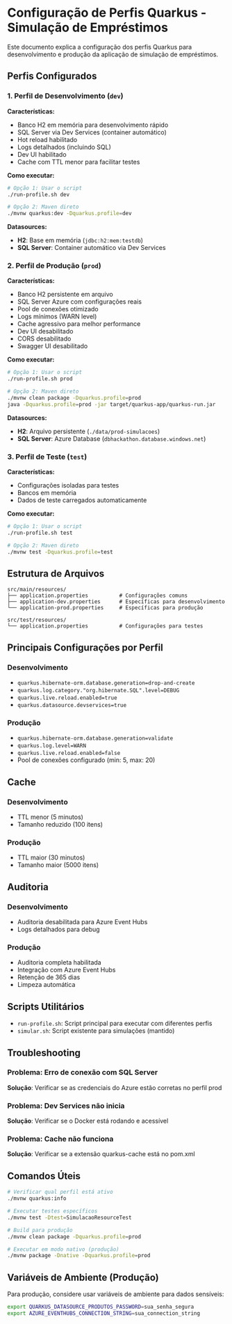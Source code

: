 # Configuração de Perfis Quarkus - Simulação de Empréstimos

Este documento explica a configuração dos perfis Quarkus para desenvolvimento e produção da aplicação de simulação de empréstimos.

## Perfis Configurados

### 1. Perfil de Desenvolvimento (`dev`)

**Características:**
- Banco H2 em memória para desenvolvimento rápido
- SQL Server via Dev Services (container automático)
- Hot reload habilitado
- Logs detalhados (incluindo SQL)
- Dev UI habilitado
- Cache com TTL menor para facilitar testes

**Como executar:**
```bash
# Opção 1: Usar o script
./run-profile.sh dev

# Opção 2: Maven direto
./mvnw quarkus:dev -Dquarkus.profile=dev
```

**Datasources:**
- **H2**: Base em memória (`jdbc:h2:mem:testdb`)
- **SQL Server**: Container automático via Dev Services

### 2. Perfil de Produção (`prod`)

**Características:**
- Banco H2 persistente em arquivo
- SQL Server Azure com configurações reais
- Pool de conexões otimizado
- Logs mínimos (WARN level)
- Cache agressivo para melhor performance
- Dev UI desabilitado
- CORS desabilitado
- Swagger UI desabilitado

**Como executar:**
```bash
# Opção 1: Usar o script
./run-profile.sh prod

# Opção 2: Maven direto
./mvnw clean package -Dquarkus.profile=prod
java -Dquarkus.profile=prod -jar target/quarkus-app/quarkus-run.jar
```

**Datasources:**
- **H2**: Arquivo persistente (`./data/prod-simulacoes`)
- **SQL Server**: Azure Database (`dbhackathon.database.windows.net`)

### 3. Perfil de Teste (`test`)

**Características:**
- Configurações isoladas para testes
- Bancos em memória
- Dados de teste carregados automaticamente

**Como executar:**
```bash
# Opção 1: Usar o script
./run-profile.sh test

# Opção 2: Maven direto
./mvnw test -Dquarkus.profile=test
```

## Estrutura de Arquivos

```
src/main/resources/
├── application.properties          # Configurações comuns
├── application-dev.properties      # Específicas para desenvolvimento
└── application-prod.properties     # Específicas para produção

src/test/resources/
└── application.properties          # Configurações para testes
```

## Principais Configurações por Perfil

### Desenvolvimento
- `quarkus.hibernate-orm.database.generation=drop-and-create`
- `quarkus.log.category."org.hibernate.SQL".level=DEBUG`
- `quarkus.live.reload.enabled=true`
- `quarkus.datasource.devservices=true`

### Produção
- `quarkus.hibernate-orm.database.generation=validate`
- `quarkus.log.level=WARN`
- `quarkus.live.reload.enabled=false`
- Pool de conexões configurado (min: 5, max: 20)

## Cache

### Desenvolvimento
- TTL menor (5 minutos)
- Tamanho reduzido (100 itens)

### Produção
- TTL maior (30 minutos)
- Tamanho maior (5000 itens)

## Auditoria

### Desenvolvimento
- Auditoria desabilitada para Azure Event Hubs
- Logs detalhados para debug

### Produção
- Auditoria completa habilitada
- Integração com Azure Event Hubs
- Retenção de 365 dias
- Limpeza automática

## Scripts Utilitários

- `run-profile.sh`: Script principal para executar com diferentes perfis
- `simular.sh`: Script existente para simulações (mantido)

## Troubleshooting

### Problema: Erro de conexão com SQL Server
**Solução**: Verificar se as credenciais do Azure estão corretas no perfil prod

### Problema: Dev Services não inicia
**Solução**: Verificar se o Docker está rodando e acessível

### Problema: Cache não funciona
**Solução**: Verificar se a extensão quarkus-cache está no pom.xml

## Comandos Úteis

```bash
# Verificar qual perfil está ativo
./mvnw quarkus:info

# Executar testes específicos
./mvnw test -Dtest=SimulacaoResourceTest

# Build para produção
./mvnw clean package -Dquarkus.profile=prod

# Executar em modo nativo (produção)
./mvnw package -Dnative -Dquarkus.profile=prod
```

## Variáveis de Ambiente (Produção)

Para produção, considere usar variáveis de ambiente para dados sensíveis:

```bash
export QUARKUS_DATASOURCE_PRODUTOS_PASSWORD=sua_senha_segura
export AZURE_EVENTHUBS_CONNECTION_STRING=sua_connection_string
```

